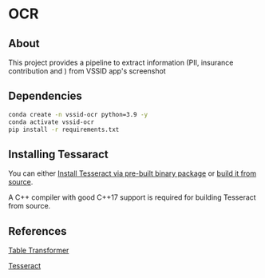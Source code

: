 # OCR 
## About
This project provides a pipeline to extract information (PII, insurance contribution and ) from VSSID app's screenshot
## Dependencies
```bash
conda create -n vssid-ocr python=3.9 -y
conda activate vssid-ocr
pip install -r requirements.txt
```
## Installing Tessaract
You can either [Install Tesseract via pre-built binary package](https://tesseract-ocr.github.io/tessdoc/Installation.html) or [build it from source](https://tesseract-ocr.github.io/tessdoc/Compiling.html).

A C++ compiler with good C++17 support is required for building Tesseract from source.
## References

[Table Transformer](https://github.com/microsoft/table-transformer)

[Tesseract](https://github.com/tesseract-ocr/tesseract)